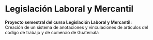 # Legislación Laboral y Mercantil
**Proyecto semestral del curso Legislación Laboral y Mercantil:** <br>
Creación de un sistema de anotaciones y vinculaciones de artículos del código de trabajo y de comercio de Guatemala
